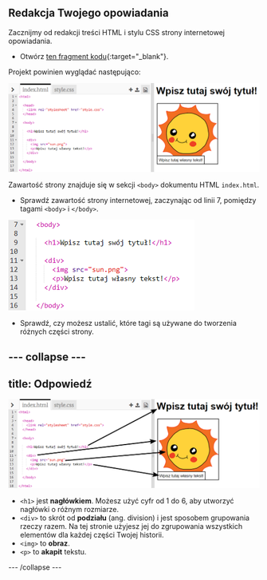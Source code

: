 ## Redakcja Twojego opowiadania

Zacznijmy od redakcji treści HTML i stylu CSS strony internetowej opowiadania.

+ Otwórz [ten fragment kodu](http://jumpto.cc/web-story){:target="_blank"}.

Projekt powinien wyglądać następująco:

![zrzut ekranu](images/story-starter.png)

Zawartość strony znajduje się w sekcji `<body>` dokumentu HTML `index.html`.

+ Sprawdź zawartość strony internetowej, zaczynając od linii 7, pomiędzy tagami `<body>` i `</body>`.

![zrzut ekranu](images/story-html.png)

+ Sprawdź, czy możesz ustalić, które tagi są używane do tworzenia różnych części strony.

## \--- collapse \---

## title: Odpowiedź

![zrzut ekranu](images/story-elements.png)

+ `<h1>` jest **nagłówkiem**. Możesz użyć cyfr od 1 do 6, aby utworzyć nagłówki o różnym rozmiarze.
+ `<div>` to skrót od **podziału** (ang. division) i jest sposobem grupowania rzeczy razem. Na tej stronie użyjesz jej do zgrupowania wszystkich elementów dla każdej części Twojej historii.
+ `<img>` to **obraz**.
+ `<p>` to **akapit** tekstu.

\--- /collapse \---